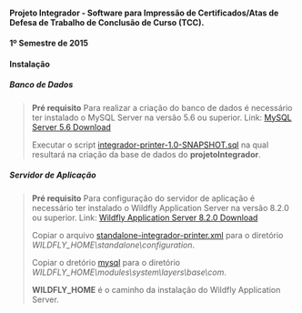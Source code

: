 #### Projeto Integrador - Software para Impressão de Certificados/Atas de Defesa de Trabalho de Conclusão de Curso (TCC).

#### 1º Semestre de 2015

#### Instalação

##### Banco de Dados

> **Pré requisito**
> Para realizar a criação do banco de dados é necessário ter instalado o MySQL Server na versão 5.6 ou superior.
> Link: [MySQL Server 5.6 Download](http://dev.mysql.com/downloads/mysql/)
>
>Executar o script [integrador-printer-1.0-SNAPSHOT.sql](https://github.com/alvoradamaringa/integrador-printer/integrador-printer/specification/bd/integrador-printer-1.0-SNAPSHOT.sql) na qual resultará na criação da base de dados do **projetoIntegrador**.

##### Servidor de Aplicação

> **Pré requisito**
> Para configuração do servidor de aplicação é necessário ter instalado o Wildfly Application Server na versão 8.2.0 ou superior.
> Link: [Wildfly Application Server 8.2.0 Download](http://download.jboss.org/wildfly/8.2.0.Final/wildfly-8.2.0.Final.zip)
>
> Copiar o arquivo [standalone-integrador-printer.xml](https://github.com/alvoradamaringa/integrador-printer/integrador-printer/specification/jboss/standalone-integrador-printer.xml) para o diretório *WILDFLY_HOME\standalone\configuration*.
>
> Copiar o dretório [mysql](https://github.com/alvoradamaringa/integrador-printer/integrador-printer/specification/jboss/mysql) para o diretório *WILDFLY_HOME\modules\system\layers\base\com*.
> 
>**WILDFLY_HOME** é o caminho da instalação do Wildfly Application Server.
